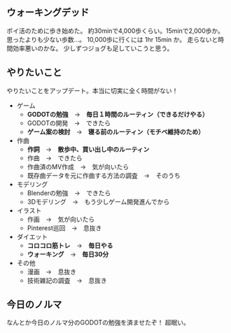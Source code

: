 ## ウォーキングデッド

ポイ活のために歩き始めた。
約30minで4,000歩くらい。15minで2,000歩か。
思ったよりも少ない歩数…。
10,000歩に行くには 1hr 15min か。
走らないと時間効率悪いのかな。
少しずつジョグも足していこうと思う。

## やりたいこと

やりたいことをアップデート。本当に切実に全く時間がない！

- ゲーム
	- **GODOTの勉強**　→　**毎日１時間のルーティン（できるだけやる）**
	- GODOTの開発　→　できたら
	- **ゲーム案の検討**　→　**寝る前のルーティン（モチベ維持のため）**
- 作曲
	- **作詞**　→　**散歩中、買い出し中のルーティン**
	- 作曲　→　できたら
	- 作曲済のMV作成　→　気が向いたら
	- 既存曲データを元に作曲する方法の調査　→　そのうち
- モデリング
	- Blenderの勉強　→　できたら
	- 3Dモデリング　→　もう少しゲーム開発進んでから
- イラスト
	- 作画　→　気が向いたら
	- Pinterest巡回　→　息抜き
- ダイエット
	- **コロコロ筋トレ**　→　**毎日やる**
	- **ウォーキング**　→　**毎日30分**
- その他
	- 漫画　→　息抜き
	- 技術雑記の調査　→　息抜き

## 今日のノルマ

なんとか今日のノルマ分のGODOTの勉強を済ませたぞ！
超眠い。
